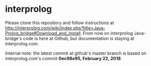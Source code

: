 # interprolog

Please clone this repository and follow instructions at <http://interprolog.com/wiki/index.php?title=Java-Prolog_bridge#Download_and_install>. From now on interprolog Java-bridge's code is here at Github, but documentation is staying at interprolog.com. 

Internal note: the latest commit at github's master branch is based on interprolog.com's 
commit **0ec98e95, February 22, 2018**